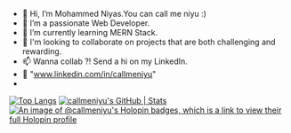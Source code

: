 - 👋 Hi, I’m Mohammed Niyas.You can call me niyu :)
- 👀 I’m a passionate Web Developer.
- 🌱 I’m currently learning MERN Stack.
- 💞️ I'm looking to collaborate on projects that are both challenging and rewarding.
- 📫 Wanna collab ?! Send a hi on my LinkedIn.
- 🔗 "www.linkedin.com/in/callmeniyu"
- 

[![Top Langs](https://github-readme-stats-git-masterrstaa-rickstaa.vercel.app/api/top-langs/?username=callmeniyu)](https://github.com/callmeniyu/github-readme-stats)
[![callmeniyu's GitHub | Stats](https://stats.quine.sh/callmeniyu/github?theme=dark)](https://quine.sh?utm_source=widgets&utm_campaign=callmeniyu)
[![An image of @callmeniyu's Holopin badges, which is a link to view their full Holopin profile](https://holopin.me/callmeniyu)](https://holopin.io/@callmeniyu)


<!---
callmeniyu/callmeniyu is a ✨ special ✨ repository because its `README.md` (this file) appears on your GitHub profile.
You can click the Preview link to take a look at your changes.
--->

